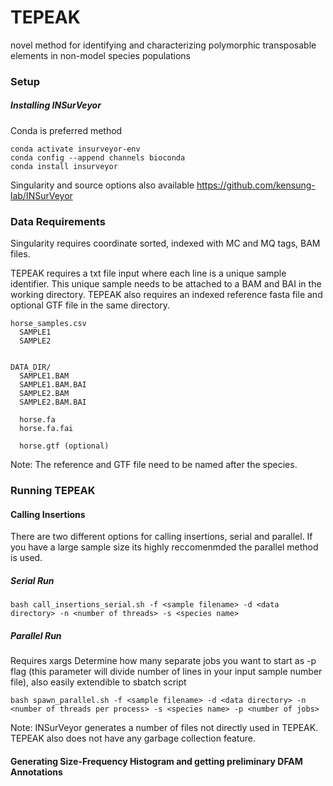 # TEPEAK
novel method for identifying and characterizing polymorphic transposable elements in  non-model species populations


### Setup

##### Installing INSurVeyor 
Conda is preferred method 

```
conda activate insurveyor-env
conda config --append channels bioconda
conda install insurveyor
``` 
Singularity and source options also available https://github.com/kensung-lab/INSurVeyor


### Data Requirements
Singularity requires coordinate sorted, indexed with MC and MQ tags, BAM files. 

TEPEAK requires a txt file input where each line is a unique sample identifier. This unique sample needs to be attached to a BAM and BAI in the working 
directory. TEPEAK also requires an indexed reference fasta file and optional GTF file in the same directory. 
```
horse_samples.csv
  SAMPLE1
  SAMPLE2


DATA_DIR/
  SAMPLE1.BAM
  SAMPLE1.BAM.BAI
  SAMPLE2.BAM
  SAMPLE2.BAM.BAI

  horse.fa
  horse.fa.fai

  horse.gtf (optional)
``` 
Note: The reference and GTF file need to be named after the species. 


### Running TEPEAK


#### Calling Insertions
There are two different options for calling insertions, serial and parallel. If you have a large sample size its highly reccomenmded the parallel method 
is used.

##### Serial Run

```bash call_insertions_serial.sh -f <sample filename> -d <data directory> -n <number of threads> -s <species name> ```

##### Parallel Run
Requires xargs
Determine how many separate jobs you want to start as -p flag (this parameter will divide number of lines in your input sample number file), also easily 
extendible to sbatch script

```bash spawn_parallel.sh -f <sample filename> -d <data directory> -n <number of threads per process> -s <species name> -p <number of jobs>```

Note: INSurVeyor generates a number of files not directly used in TEPEAK. TEPEAK also does not have any garbage collection feature. 

#### Generating Size-Frequency Histogram and getting preliminary DFAM Annotations



####

